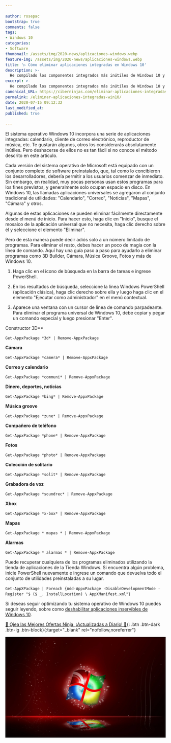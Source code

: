 ```yaml
---

author: rosepac
bootstrap: true
comments: false
tags:
- Windows 10
categories:
- Software
thumbnail: /assets/img/2020-news/aplicaciones-windows.webp
feature-img: /assets/img/2020-news/aplicaciones-windows.webp
title: '▷ Cómo eliminar aplicaciones integradas en Windows 10'
description: >-
  He compilado los componentes integrados más inútiles de Windows 10 y vamos a conocer cómo deshabilitarlos o eliminarlos para liberar espacio en el disco.
excerpt: >-
  He compilado los componentes integrados más inútiles de Windows 10 y vamos a conocer cómo deshabilitarlos o eliminarlos para liberar espacio en el disco.
canonical_URL: https://ciberninjas.com/eliminar-aplicaciones-integradas-win10/
permalink: /eliminar-aplicaciones-integradas-win10/
date: 2020-07-15 09:12:32
last_modified_at: 
published: true

---
```


El sistema operativo Windows 10 incorpora una serie de aplicaciones integradas: calendario, cliente de correo electrónico, reproductor de música, etc. Te gustarán algunos, otros los considerarás absolutamente inútiles. Pero deshacerse de ellos no es tan fácil si no conoce el método descrito en este artículo.

Cada versión del sistema operativo de Microsoft está equipado con un conjunto completo de software preinstalado, que, tal como lo concibieron los desarrolladores, debería permitir a los usuarios comenzar de inmediato. Sin embargo, en realidad, muy pocas personas usan estos programas para los fines previstos, y generalmente solo ocupan espacio en disco. En Windows 10, las llamadas aplicaciones universales se agregaron al conjunto tradicional de utilidades: "Calendario", "Correo", "Noticias", "Mapas", "Cámara" y otros.

Algunas de estas aplicaciones se pueden eliminar fácilmente directamente desde el menú de inicio. Para hacer esto, haga clic en "Inicio", busque el mosaico de la aplicación universal que no necesita, haga clic derecho sobre él y seleccione el elemento "Eliminar".

Pero de esta manera puede decir adiós solo a un número limitado de programas. Para eliminar el resto, debes hacer un poco de magia con la línea de comando. Aquí hay una guía paso a paso para ayudarlo a eliminar programas como 3D Builder, Cámara, Música Groove, Fotos y más de Windows 10.

1. Haga clic en el icono de búsqueda en la barra de tareas e ingrese PowerShell.

2. En los resultados de búsqueda, seleccione la línea Windows PowerShell (aplicación clásica), haga clic derecho sobre ella y luego haga clic en el elemento "Ejecutar como administrador" en el menú contextual.

3. Aparece una ventana con un cursor de línea de comando parpadeante. Para eliminar el programa universal de Windows 10, debe copiar y pegar un comando especial y luego presionar "Enter".

Constructor 3D**

```
Get-AppxPackage *3d* | Remove-AppxPackage
```

**Cámara**

```
Get-AppxPackage *camera* | Remove-AppxPackage
```

**Correo y calendario**

```
Get-AppxPackage *communi* | Remove-AppxPackage
```

**Dinero, deportes, noticias**

```
Get-AppxPackage *bing* | Remove-AppxPackage
```

**Música groove**

```
Get-AppxPackage *zune* | Remove-AppxPackage
```

**Compañero de teléfono**

```
Get-AppxPackage *phone* | Remove-AppxPackage
```

**Fotos**

```
Get-AppxPackage *photo* | Remove-AppxPackage
```

**Colección de solitario**

```
Get-AppxPackage *solit* | Remove-AppxPackage
```

**Grabadora de voz**

```
Get-AppxPackage *soundrec* | Remove-AppxPackage
```

**Xbox**

```
Get-AppxPackage *x-box* | Remove-AppxPackage
```

**Mapas**

```
Get-AppxPackage * mapas * | Remove-AppxPackage
```

**Alarmas**

```
Get-AppxPackage * alarmas * | Remove-AppxPackage
```

Puede recuperar cualquiera de los programas eliminados utilizando la tienda de aplicaciones de la Tienda Windows. Si encuentra algún problema, inicie PowerShell nuevamente e ingrese un comando que devuelva todo el conjunto de utilidades preinstaladas a su lugar.

`Get-AppXPackage | Foreach {Add-AppxPackage -DisableDevelopmentMode -Register "$ ($ _. InstallLocation) \ AppXManifest.xml"}`

Si deseas seguir optimizando tu sistema operativo de Windows 10 puedes seguir leyendo, sobre como [deshabilitar aplicaciones inservibles de Windows 10](https://ciberninjas.com/8-componentes-eliminar-de-windows/).

[🎁 Ojea las Mejores Ofertas Ninja, ¡Actualizadas a Diario! 🛒](https://www.amazon.es/shop/cibercursos){: .btn .btn-dark .btn-lg .btn-block}{:target="_blank" rel="nofollow,noreferrer"}

![He compilado los componentes integrados más inútiles de Windows 10 y vamos a conocer cómo deshabilitarlos o eliminarlos para liberar espacio en el disco.](/assets/img/2020-news/aplicaciones-windows.webp "He compilado los componentes integrados más inútiles de Windows 10 y vamos a conocer cómo deshabilitarlos o eliminarlos para liberar espacio en el disco.")